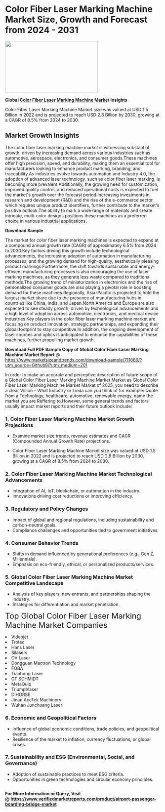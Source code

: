<H1>Color Fiber Laser Marking Machine Market Size, Growth and Forecast from 2024 - 2031</H1><img class="aligncenter size-medium wp-image-584254" src="https://thirdeyenews.in/wp-content/uploads/2024/09/Global-Market-Research-300x168.jpeg" alt="" width="300" height="168" /><p><strong>Global&nbsp;<a href="https://www.marketsizeandtrends.com/download-sample/711866/?utm_source=Github8j?utm_medium=201">Color Fiber Laser Marking Machine Market</a> Insights</strong></p><p>Color Fiber Laser Marking Machine Market size was valued at USD 1.5 Billion in 2022 and is projected to reach USD 2.8 Billion by 2030, growing at a CAGR of 8.5% from 2024 to 2030.</p><p><h2>Market Growth Insights</h2> <p>The color fiber laser marking machine market is witnessing substantial growth, driven by increasing demand across various industries such as automotive, aerospace, electronics, and consumer goods.These machines offer high precision, speed, and durability, making them an essential tool for manufacturers looking to enhance product marking, branding, and traceability.As industries evolve towards automation and Industry 4.0, the adoption of advanced laser technology, such as color fiber laser marking, is becoming more prevalent.Additionally, the growing need for customization, improved quality control, and reduced operational costs is expected to fuel the market's growth over the forecast period.Increasing investments in research and development (R&D) and the rise of the e-commerce sector, which requires unique product identifiers, further contribute to the market's positive outlook.The ability to mark a wide range of materials and create intricate, multi-color designs positions these machines as a preferred choice in various industrial applications.</p> <p><strong>Download Sample</strong></p> <p>The market for color fiber laser marking machines is expected to expand at a compound annual growth rate (CAGR) of approximately 6.5% from 2024 to 2030.Key factors driving this growth include technological advancements, the increasing adoption of automation in manufacturing processes, and the growing demand for high-quality, aesthetically pleasing product markings.Furthermore, the shift towards sustainable and energy-efficient manufacturing processes is also encouraging the use of laser marking machines, as they generate less waste compared to traditional methods.The growing trend of miniaturization in electronics and the rise of personalized consumer goods are also playing a pivotal role in boosting demand for these machines.Regionally, Asia-Pacific is projected to hold the largest market share due to the presence of manufacturing hubs in countries like China, India, and Japan.North America and Europe are also expected to see steady growth, driven by technological advancements and a high level of adoption across automotive, electronics, and medical device industries.Key players in the color fiber laser marking machine market are focusing on product innovation, strategic partnerships, and expanding their global footprint to stay competitive.In addition, the ongoing development of laser sources and optics is anticipated to enhance the capabilities of these machines, further propelling market growth.</p> <p><span class=""><strong>Download Full PDF Sample Copy of Global Color Fiber Laser Marking Machine Market Report</strong> @ <a href="https://www.marketsizeandtrends.com/download-sample/711866/?utm_source=Github8j?utm_medium=201" target="_blank">https://www.marketsizeandtrends.com/download-sample/711866/?utm_source=Github8j?utm_medium=201</a></span></p><p>In order to make an accurate and perceptive description of future scope of a Global&nbsp;Color Fiber Laser Marking Machine Market Market as Global&nbsp;Color Fiber Laser Marking Machine Market Market of 2025, you need to describe a clear Vision &ndash; What Industry or Linda can you think of for example: Quote from a Technology, healthcare, automotive, renewable energy, name the market you are Reffering to.However, some general trends and factors usually impact market reports and their future outlook include:</p><h3>1.&nbsp;<strong>Color Fiber Laser Marking Machine Market Growth Projections</strong></h3><ul><li>Examine market size trends, revenue estimates and CAGR (Compounded Annual Growth Rate) projections.</li><li><p>Color Fiber Laser Marking Machine Market size was valued at USD 1.5 Billion in 2022 and is projected to reach USD 2.8 Billion by 2030, growing at a CAGR of 8.5% from 2024 to 2030.</p></li></ul><h3>2.&nbsp;<strong>Color Fiber Laser Marking Machine Market Technological Advancements</strong></h3><ul><li>Integration of AI, IoT, blockchain, or automation in the industry.</li><li>Innovations driving cost reductions or improving efficiency.</li></ul><h3>3.&nbsp;<strong>Regulatory and Policy Changes</strong></h3><ul><li>Impact of global and regional regulations, including sustainability and carbon-neutral goals.</li><li>Compliance challenges and opportunities tied to government initiatives.</li></ul><h3>4.&nbsp;<strong>Consumer Behavior Trends</strong></h3><ul><li>Shifts in demand influenced by generational preferences (e.g., Gen Z, Millennials).</li><li>Emphasis on eco-friendly, ethical, or personalized products/services.</li></ul><h3>5.&nbsp;<strong>Global Color Fiber Laser Marking Machine Market Competitive Landscape</strong></h3><ul><li>Analysis of key players, new entrants, and partnerships shaping the industry.</li><li>Strategies for differentiation and market penetration.</li></ul><p data-pm-slice="1 1 []"><span style="color: inherit; font-family: inherit; font-size: 25px;">Top Global Color Fiber Laser Marking Machine Market Companies</span></p><div class="" data-test-id=""><p><li>Videojet</li><li> Trotec</li><li> Hans Laser</li><li> Silasers</li><li> OV Laser</li><li> Dongguan Mactron Technology</li><li> FOBA</li><li> Tianhong Laser</li><li> GT SCHMIDT</li><li> MetaQuip</li><li> Triumphlaser</li><li> DIHORSE</li><li> Jinan AccTek Machinery</li><li> Wuhan Junchuang Laser</li></p></div><h3>6.&nbsp;<strong>Economic and Geopolitical Factors</strong></h3><ul><li>Influence of global economic conditions, trade policies, and geopolitical events.</li><li>Resilience of the market to inflation, currency fluctuations, or global crises.</li></ul><h3>7.&nbsp;<strong>Sustainability and ESG (Environmental, Social, and Governance)</strong></h3><ul><li>Adoption of sustainable practices to meet ESG criteria.</li><li>Opportunities in green technologies and circular economy principles.</li></ul><h2><strong style="font-size: 14px;">For More Information or Query, Visit @&nbsp;</strong><a style="background-color: #ffffff; font-size: 14px;" href="https://www.marketsizeandtrends.com/report/color-fiber-laser-marking-machine-market/" target="_blank">https://www.verifiedmarketreports.com/product/airport-passenger-boarding-bridge-market</a></h2>
